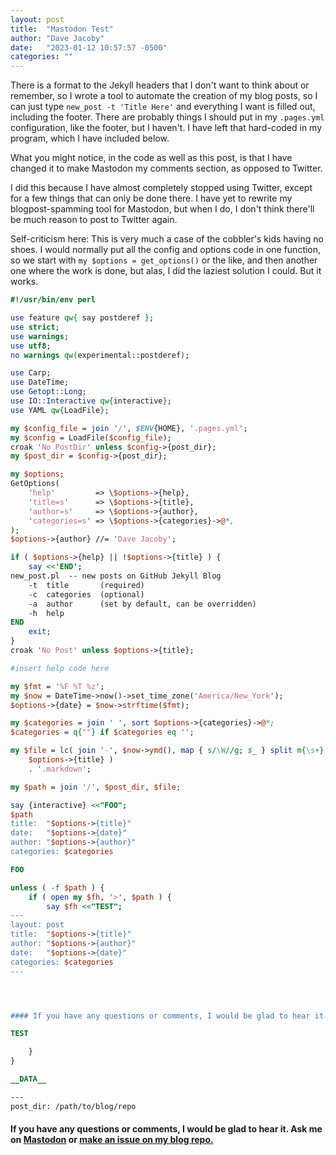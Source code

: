 ```yaml
---
layout: post
title:  "Mastodon Test"
author: "Dave Jacoby"
date:   "2023-01-12 10:57:57 -0500"
categories: ""
---
```


There is a format to the Jekyll headers that I don't want to think about or remember, so I wrote a tool to automate the creation of my blog posts, so I can just type `new_post -t 'Title Here'` and everything I want is filled out, including the footer. There are probably things I should put in my `.pages.yml` configuration, like the footer, but I haven't. I have left that hard-coded in my program, which I have included below.

What you might notice, in the code as well as this post, is that I have changed it to make Mastodon my comments section, as opposed to Twitter.

I did this because I have almost completely stopped using Twitter, except for a few things that can only be done there. I have yet to rewrite my blogpost-spamming tool for Mastodon, but when I do, I don't think there'll be much reason to post to Twitter again.

Self-criticism here: This is very much a case of the cobbler's kids having no shoes. I would normally put all the config and options code in one function, so we start with `my $options = get_options()` or the like, and then another one where the work is done, but alas, I did the laziest solution I could. But it works.

```perl
#!/usr/bin/env perl

use feature qw{ say postderef };
use strict;
use warnings;
use utf8;
no warnings qw(experimental::postderef);

use Carp;
use DateTime;
use Getopt::Long;
use IO::Interactive qw{interactive};
use YAML qw{LoadFile};

my $config_file = join '/', $ENV{HOME}, '.pages.yml';
my $config = LoadFile($config_file);
croak 'No PostDir' unless $config->{post_dir};
my $post_dir = $config->{post_dir};

my $options;
GetOptions(
    'help'         => \$options->{help},
    'title=s'      => \$options->{title},
    'author=s'     => \$options->{author},
    'categories=s' => \$options->{categories}->@*,
);
$options->{author} //= 'Dave Jacoby';

if ( $options->{help} || !$options->{title} ) {
    say <<'END';
new_post.pl  -- new posts on GitHub Jekyll Blog
    -t  title       (required)
    -c  categories  (optional)
    -a  author      (set by default, can be overridden)
    -h  help
END
    exit;
}
croak 'No Post' unless $options->{title};

#insert help code here

my $fmt = '%F %T %z';
my $now = DateTime->now()->set_time_zone('America/New_York');
$options->{date} = $now->strftime($fmt);

my $categories = join ' ', sort $options->{categories}->@*;
$categories = q{""} if $categories eq '';

my $file = lc( join '-', $now->ymd(), map { s/\W//g; $_ } split m{\s+},
    $options->{title} )
    . '.markdown';

my $path = join '/', $post_dir, $file;

say {interactive} <<"FOO";
$path
title:  "$options->{title}"
date:   "$options->{date}"
author: "$options->{author}"
categories: $categories

FOO

unless ( -f $path ) {
    if ( open my $fh, '>', $path ) {
        say $fh <<"TEST";
---
layout: post
title:  "$options->{title}"
author: "$options->{author}"
date:   "$options->{date}"
categories: $categories
---




#### If you have any questions or comments, I would be glad to hear it. Ask me on [Mastodon](https://mastodon.xyz/\@jacobydave) or [make an issue on my blog repo.](https://github.com/jacoby/jacoby.github.io)

TEST

    }
}

__DATA__

---
post_dir: /path/to/blog/repo
```


#### If you have any questions or comments, I would be glad to hear it. Ask me on [Mastodon](https://mastodon.xyz/@jacobydave) or [make an issue on my blog repo.](https://github.com/jacoby/jacoby.github.io)



